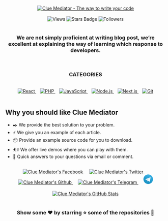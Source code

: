 <br />
<div align="center">
    <a href="https://www.cluemediator.com" target="_blank">
        <img src="https://www.cluemediator.com/wp-content/uploads/2020/10/cluemediator-logo.svg"
            alt="Clue Mediator - The way to write your code" width="400" />
    </a>
</div>
<br />

<div align="center">
    <img src="https://komarev.com/ghpvc/?username=cluemediator&label=Views&color=blue&style=flat" alt="Views" />
    <img src="https://img.shields.io/github/stars/cluemediator" alt="Stars Badge" />
    <img src="https://img.shields.io/github/followers/cluemediator" alt="Followers" />
</div>
<br />

<h3 align="center">We are not simply proficient at writing blog post, we’re excellent at explaining the way of learning
    which response to developers.</h3>
<br />

<h3 align="center">CATEGORIES</h3>
<br />
<div align="center">
    <a href="https://www.cluemediator.com/category/reactjs">
        <img alt="React"
            src="https://img.shields.io/badge/-React-61DAFB?style=for-the-badge&logo=react&logoColor=black" />
    </a>
    &nbsp;&nbsp;
    <a href="https://www.cluemediator.com/category/php">
        <img alt="PHP" src="https://img.shields.io/badge/-PHP-777BB4?style=for-the-badge&logo=php&logoColor=white" />
    </a>
    &nbsp;&nbsp;
    <a href="https://www.cluemediator.com/category/javascript">
        <img alt="JavaScript"
            src="https://img.shields.io/badge/-JavaScript-F7DF1E?style=for-the-badge&logo=javascript&logoColor=black" />
    </a>
    &nbsp;&nbsp;
    <a href="https://www.cluemediator.com/category/node-js">
        <img alt="Node.js"
            src="https://img.shields.io/badge/-Node.js-339933?style=for-the-badge&logo=node.js&logoColor=white" />
    </a>
    &nbsp;&nbsp;
    <a href="https://www.cluemediator.com/category/next-js">
        <img alt="Next.js"
            src="https://img.shields.io/badge/-Next.js-000000?style=for-the-badge&logo=next.js&logoColor=white" />
    </a>
    &nbsp;&nbsp;
    <a href="https://www.cluemediator.com/category/git">
        <img alt="Git" src="https://img.shields.io/badge/-Git-F05032?style=for-the-badge&logo=git&logoColor=white" />
    </a>
</div>
<br />

## Why you should like Clue Mediator
- ✒️ We provide the best solution to your problem.
- ⚡ We give you an example of each article.
- 📦 Provide an example source code for you to download.
- ⛹️‍♀️ We offer live demos where you can play with them.
- 💬 Quick answers to your questions via email or comment.

<br />

<div align="center">
    <a href="https://www.facebook.com/thecluemediator">
        <img alt="Clue Mediator's Facebook" width="30px"
            src="https://cdn.jsdelivr.net/npm/simple-icons@v3/icons/facebook.svg" />
    </a>
    &nbsp;&nbsp;&nbsp;
    <a href="https://twitter.com/cluemediator">
        <img alt="Clue Mediator's Twitter" width="30px"
            src="https://raw.githubusercontent.com/peterthehan/peterthehan/master/assets/twitter.svg" />
    </a>
    &nbsp;&nbsp;&nbsp;
    <a href="https://github.com/cluemediator">
        <img alt="Clue Mediator's Github" width="30px"
            src="https://raw.githubusercontent.com/peterthehan/peterthehan/master/assets/github.svg" />
    </a>
    &nbsp;&nbsp;&nbsp;
    <a href="https://www.youtube.com/cluemediator">
        <img alt="Clue Mediator's Telegram" width="30px"
            src="https://raw.githubusercontent.com/peterthehan/peterthehan/master/assets/youtube.svg" />
    </a>
    &nbsp;&nbsp;&nbsp;
    <a href="https://t.me/cluemediator">
        <img alt="Clue Mediator's Youtube" width="30px"
            src="https://raw.githubusercontent.com/github/explore/80688e429a7d4ef2fca1e82350fe8e3517d3494d/topics/telegram/telegram.png" />
    </a>
    <!--&nbsp;&nbsp;&nbsp;
    <a href="https://www.instagram.com/clue_mediator">
        <img alt="Clue Mediator's Instagram" width="30px"
            src="https://raw.githubusercontent.com/edent/SuperTinyIcons/master/images/svg/instagram.svg" />
    </a>-->
</div>
<br />

<div align="center">
    <a href="https://github.com/cluemediator">
        <img align="center"
            src="https://github-readme-stats.vercel.app/api?username=cluemediator&show_icons=true&theme=dracula&line_height=27"
            alt="Clue Mediator's GitHub Stats" />
    </a>
</div>

<br />

<!--<div align="center">
    <a href="https://www.buymeacoffee.com/cluemediator">
        <img src="https://cdn.buymeacoffee.com/buttons/v2/default-yellow.png" alt="Buy Me A Coffee" height="60px" width="217px">
    </a>
</div>-->

<div align="center">

### Show some ❤️ by starring ⭐ some of the repositories 📘

</div>
<br />
